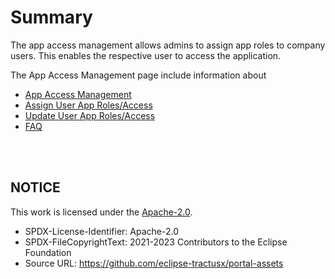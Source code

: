 # Summary

The app access management allows admins to assign app roles to company users. This enables the respective user to access the application.

The App Access Management page include information about

- [App Access Management](./01.%20App%20Access%20Management%20Overview.md)
- [Assign User App Roles/Access](<./02.%20Assign%20User%20App%20Role(s).md>)
- [Update User App Roles/Access](<./03.%20Update%20Users%20Assigned%20App%20Role(s).md>)
- [FAQ](./04.%20FAQ.md)

<br>
<br>

## NOTICE

This work is licensed under the [Apache-2.0](https://www.apache.org/licenses/LICENSE-2.0).

- SPDX-License-Identifier: Apache-2.0
- SPDX-FileCopyrightText: 2021-2023 Contributors to the Eclipse Foundation
- Source URL: https://github.com/eclipse-tractusx/portal-assets
